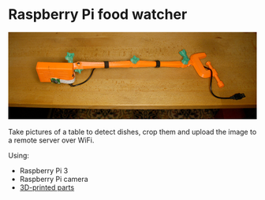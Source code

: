 # Raspberry Pi food watcher

![3D-printed arm](static/foodseg_camera_arm.jpg)

Take pictures of a table to detect dishes, crop them and upload the image to a remote server over WiFi.

Using:
 - Raspberry Pi 3
 - Raspberry Pi camera
 - [3D-printed parts](static/3d-files/)
